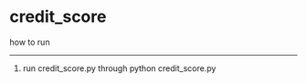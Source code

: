 # credit_score

how to run
_______________________________

1. run credit_score.py through python credit_score.py
